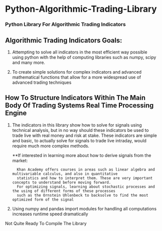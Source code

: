 # Python-Algorithmic-Trading-Library


### Python Library For Algorithmic Trading Indicators



## Algorithmic Trading Indicators Goals:

1.  Attempting to solve all indicators in the most efficient way possible using python with the help of computing libraries
    such as numpy, scipy and many more. 
    
2. To create simple solutions for complex indicators and advanced mathematical functions that allow for a more 
   widespread use of advanced trading techniques


## How To Structure Indicators Within The Main Body Of Trading Systems Real Time Processing Engine

1. The indicators in this library show how to solve for signals using technical analysis, but in no way
   should these indicators be used to trade live with real money and risk at stake. These indicators are simple
   and basic, to actually solve for signals to trade live intraday, would require much more complex methods.
   
   **If interested in learning more about how to derive signals from the market:
         
         Khan Academy offers courses in areas such as linear algebra and multivariable calculus, and also in quantitative 
         statistics and how to interpret them. These are very important concepts to understand before moving forward. 
         For optimizing signals, learning about stochastic processes and the using of different forms of these processes 
         such as the Ornstein Uhlenbeck to backsolve to find the most optimized form of the signal
         
          
 


1. Using numpy and pandas import modules for handling all computations increases runtime speed dramatically


Not Quite Ready To Compile The Library 
